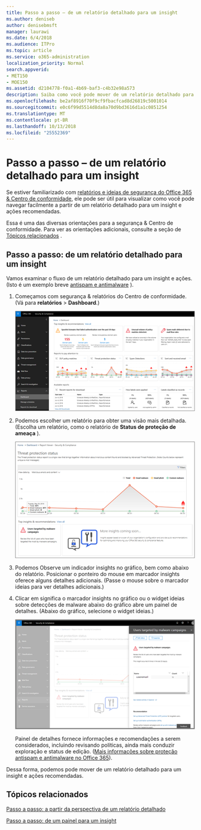 ```yaml
---
title: Passo a passo – de um relatório detalhado para um insight
ms.author: deniseb
author: denisebmsft
manager: laurawi
ms.date: 6/4/2018
ms.audience: ITPro
ms.topic: article
ms.service: o365-administration
localization_priority: Normal
search.appverid:
- MET150
- MOE150
ms.assetid: d2104778-f0a1-4b69-baf3-c4b32e98a573
description: Saiba como você pode mover de um relatório detalhado para um insight com ações recomendadas na segurança &amp; Centro de conformidade.
ms.openlocfilehash: be2af8916f70f9cf9fbacfcad8d26819c5001014
ms.sourcegitcommit: e0c6f99d5514d8da8a70d9bd3616d1a1c0851254
ms.translationtype: MT
ms.contentlocale: pt-BR
ms.lasthandoff: 10/13/2018
ms.locfileid: "25552369"
---
```

# <a name="walkthrough---from-a-detailed-report-to-an-insight"></a>Passo a passo – de um relatório detalhado para um insight

Se estiver familiarizado com [relatórios e ideias de segurança do Office 365 &amp; Centro de conformidade](reports-and-insights-in-security-and-compliance.md), ele pode ser útil para visualizar como você pode navegar facilmente a partir de um relatório detalhado para um insight e ações recomendadas. 
  
Essa é uma das diversas orientações para a segurança &amp; Centro de conformidade. Para ver as orientações adicionais, consulte a seção de [Tópicos relacionados](#related-topics) . 
  
## <a name="walkthrough-from-a-detailed-report-to-an-insight"></a>Passo a passo: de um relatório detalhado para um insight

Vamos examinar o fluxo de um relatório detalhado para um insight e ações. (Isto é um exemplo breve [antispam e antimalware](anti-spam-and-anti-malware-protection.md) ). 
  
1. Começamos com segurança &amp; relatórios do Centro de conformidade. (Vá para **relatórios** \> **Dashboard**.)
    
    ![Na segurança &amp; Centro de conformidade, vá para relatórios \> painel](media/68f3bb7c-b4f7-4cca-904b-478643a93c94.png)
  
2. Podemos escolher um relatório para obter uma visão mais detalhada. (Escolha um relatório, como o relatório de **Status de proteção de ameaça** ). 
    
    ![Relatório de Status de proteção de ameaça mostrando insights](media/f47d7dbd-816a-47ba-b8db-53919fbed192.png)
  
3. Podemos Observe um indicador insights no gráfico, bem como abaixo do relatório. Posicionar o ponteiro do mouse em marcador insights oferece alguns detalhes adicionais. (Passe o mouse sobre o marcador ideias para ver detalhes adicionais.)
    
4. Clicar em significa o marcador insights no gráfico ou o widget ideias sobre detecções de malware abaixo do gráfico abre um painel de detalhes. (Abaixo do gráfico, selecione o widget ideias.)
    
    ![Detalhes de ideias sobre detecções de malware](media/2c8bccc5-ca4e-4bb9-ad4c-55fcee0535b7.png)
  
    Painel de detalhes fornece informações e recomendações a serem considerados, incluindo revisando políticas, ainda mais conduzir exploração e status de edição. ([Mais informações sobre proteção antispam e antimalware no Office 365](anti-spam-and-anti-malware-protection.md)).
    
Dessa forma, podemos pode mover de um relatório detalhado para um insight e ações recomendadas. 
  
## <a name="related-topics"></a>Tópicos relacionados

[Passo a passo: a partir da perspectiva de um relatório detalhado](from-an-insight-to-a-detailed-report.md)
  
[Passo a passo: de um painel para um insight](from-a-dashboard-to-an-insight.md)
  

